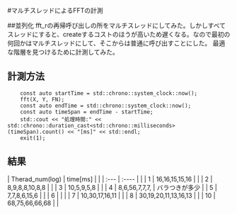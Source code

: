 #マルチスレッドによるFFTの計測

##並列化
fft_rの再帰呼び出しの所をマルチスレッドにしてみた。しかしすべてスレッドにすると、createするコストのほうが高いため遅くなる。なので最初の何回かはマルチスレッドにして、そこからは普通に呼び出すことにした。
最適な階層を見つけるために計測してみた。

## 計測方法

```
    const auto startTime = std::chrono::system_clock::now();
    fft(X, Y, FN);
    const auto endTime = std::chrono::system_clock::now();
    const auto timeSpan = endTime - startTime;
    std::cout << "処理時間:" << std::chrono::duration_cast<std::chrono::milliseconds>(timeSpan).count() << "[ms]" << std::endl;
    exit(1);
```

## 結果

| Therad_num(log) | time[ms]             |                |
| :---            | :----                |                |
| 1               | 16,16,15,15,16       |                |
| 2               | 8,9,8,8,10,8,8       |                |
| 3               | 10,5,9,5,8           |                |
| 4               | 8,6,56,7,7,7,        | バラつきが多少 |
| 5               | 7,7,8,6,15,6         |                |
| 6               |                      |                |
| 7               | 10,30,17,16,11       |                |
| 8               | 30,19,20,11,13,16,13 |                |
| 10              | 68,75,66,66,68       |                |
